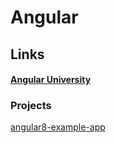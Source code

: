 # Angular

## Links

#### [Angular University](https://github.com/angular-university)

### Projects

[angular8-example-app](https://github.com/Ismaestro/angular8-example-app)

